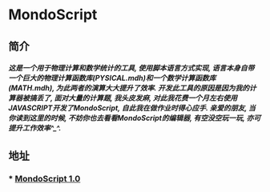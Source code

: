 # MondoScript
## 简介
##### 这是一个用于物理计算和数学统计的工具, 使用脚本语言方式实现, 语言本身自带一个巨大的物理计算函数库(PYSICAL.mdh)和一个数学计算函数库(MATH.mdh), 为此两者的演算大大提升了效率. 开发此工具的原因是因为我的计算器被搞丢了, 面对大量的计算题, 我头皮发麻, 对此我花费一个月左右使用JAVASCRIPT开发了MondoScript, 自此我在做作业时得心应手. 亲爱的朋友, 当你读到这里的时候, 不妨你也去看看MondoScript的编辑器, 有空没空玩一玩, 亦可提升工作效率^_^.
## 地址
### * [MondoScript 1.0](mondo2019.github.io)
